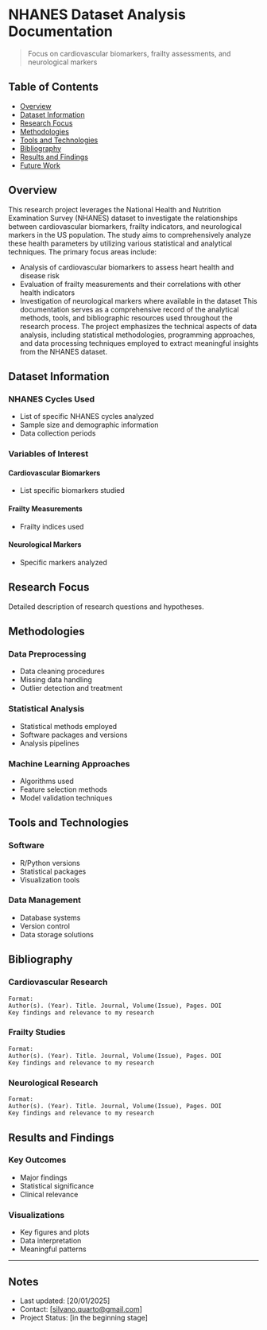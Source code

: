 # NHANES Dataset Analysis Documentation
> Focus on cardiovascular biomarkers, frailty assessments, and neurological markers

## Table of Contents
- [Overview](#overview)
- [Dataset Information](#dataset-information)
- [Research Focus](#research-focus)
- [Methodologies](#methodologies)
- [Tools and Technologies](#tools-and-technologies)
- [Bibliography](#bibliography)
- [Results and Findings](#results-and-findings)
- [Future Work](#future-work)

## Overview
This research project leverages the National Health and Nutrition Examination Survey (NHANES) dataset to investigate the relationships between cardiovascular biomarkers, frailty indicators, and neurological markers in the US population. The study aims to comprehensively analyze these health parameters by utilizing various statistical and analytical techniques.
The primary focus areas include:
- Analysis of cardiovascular biomarkers to assess heart health and disease risk
- Evaluation of frailty measurements and their correlations with other health indicators
- Investigation of neurological markers where available in the dataset
This documentation serves as a comprehensive record of the analytical methods, tools, and bibliographic resources used throughout the research process. The project emphasizes the technical aspects of data analysis, including statistical methodologies, programming approaches, and data processing techniques employed to extract meaningful insights from the NHANES dataset.

## Dataset Information
### NHANES Cycles Used
- List of specific NHANES cycles analyzed
- Sample size and demographic information
- Data collection periods

### Variables of Interest
#### Cardiovascular Biomarkers
- List specific biomarkers studied

#### Frailty Measurements
- Frailty indices used

#### Neurological Markers
- Specific markers analyzed

## Research Focus
Detailed description of research questions and hypotheses.

## Methodologies
### Data Preprocessing
- Data cleaning procedures
- Missing data handling
- Outlier detection and treatment

### Statistical Analysis
- Statistical methods employed
- Software packages and versions
- Analysis pipelines

### Machine Learning Approaches 
- Algorithms used
- Feature selection methods
- Model validation techniques

## Tools and Technologies
### Software
- R/Python versions
- Statistical packages
- Visualization tools

### Data Management
- Database systems
- Version control
- Data storage solutions

## Bibliography
### Cardiovascular Research
```
Format:
Author(s). (Year). Title. Journal, Volume(Issue), Pages. DOI
Key findings and relevance to my research
```

### Frailty Studies
```
Format:
Author(s). (Year). Title. Journal, Volume(Issue), Pages. DOI
Key findings and relevance to my research
```

### Neurological Research
```
Format:
Author(s). (Year). Title. Journal, Volume(Issue), Pages. DOI
Key findings and relevance to my research
```

## Results and Findings
### Key Outcomes
- Major findings
- Statistical significance
- Clinical relevance

### Visualizations
- Key figures and plots
- Data interpretation
- Meaningful patterns

---

## Notes
- Last updated: [20/01/2025]
- Contact: [silvano.quarto@gmail.com]
- Project Status: [in the beginning stage]